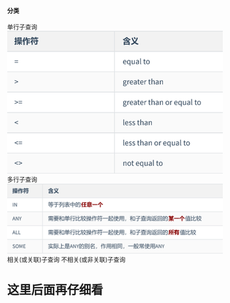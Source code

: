 #### **分类**
单行子查询
![](images/screenshot_1645163057402.png)
多行子查询
![](images/screenshot_1645163123206.png)
相关(或关联)子查询
不相关(或非关联)子查询
# 这里后面再仔细看
